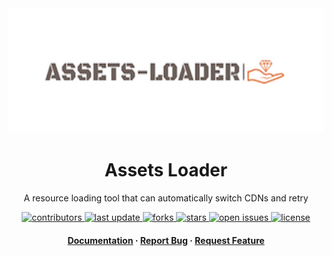<!--
Hey, thanks for using the awesome-readme-template template.  
If you have any enhancements, then fork this project and create a pull request 
or just open an issue with the label "enhancement".
Don't forget to give this project a star for additional support ;)
Maybe you can mention me or this repo in the acknowledgements too
-->
<div align="center">

  <img src="assets/logo.png" alt="logo" height="200" />
  <h1>Assets Loader</h1>
  
  <p>
    A resource loading tool that can automatically switch CDNs and retry
  </p>
  
  
<!-- Badges -->
<p>
  <a href="https://github.com/wsafight/assets-loader/graphs/contributors">
    <img src="https://img.shields.io/github/contributors/wsafight/assets-loader" alt="contributors" />
  </a>
  <a href="">
    <img src="https://img.shields.io/github/last-commit/wsafight/assets-loader" alt="last update" />
  </a>
  <a href="https://github.com/wsafight/assets-loader/network/members">
    <img src="https://img.shields.io/github/forks/wsafight/assets-loader" alt="forks" />
  </a>
  <a href="https://github.com/wsafight//assets-loader/stargazers">
    <img src="https://img.shields.io/github/stars/wsafight/assets-loader" alt="stars" />
  </a>
  <a href="https://github.com/wsafight/assets-loader/issues/">
    <img src="https://img.shields.io/github/issues/wsafight/assets-loader" alt="open issues" />
  </a>
  <a href="https://github.com/wsafight/assets-loader/blob/main/LICENSE">
    <img src="https://img.shields.io/github/license/wsafight/assets-loader.svg" alt="license" />
  </a>
</p>
   
<h4>
    <a href="https://github.com/wsafight/assets-loader">Documentation</a>
  <span> · </span>
    <a href="https://github.com/wsafight/assets-loader/issues/">Report Bug</a>
  <span> · </span>
    <a href="https://github.com/wsafight/assets-loader/issues/">Request Feature</a>
  </h4>
</div>

<br />
